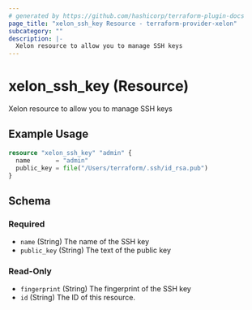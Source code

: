```yaml
---
# generated by https://github.com/hashicorp/terraform-plugin-docs
page_title: "xelon_ssh_key Resource - terraform-provider-xelon"
subcategory: ""
description: |-
  Xelon resource to allow you to manage SSH keys
---
```


# xelon_ssh_key (Resource)

Xelon resource to allow you to manage SSH keys

## Example Usage

```terraform
resource "xelon_ssh_key" "admin" {
  name       = "admin"
  public_key = file("/Users/terraform/.ssh/id_rsa.pub")
}
```

<!-- schema generated by tfplugindocs -->
## Schema

### Required

- `name` (String) The name of the SSH key
- `public_key` (String) The text of the public key

### Read-Only

- `fingerprint` (String) The fingerprint of the SSH key
- `id` (String) The ID of this resource.
